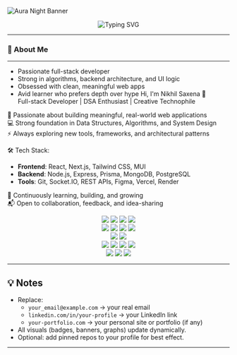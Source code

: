 ![Aura Night Banner](https://capsule-render.vercel.app/api?type=waving&color=0:ffff00,100:16213e&height=230&section=header&text=Nikhil%20Saxena&fontColor=e94560&fontSize=40&fontAlignY=40)

<p align="center">
  <img src="https://readme-typing-svg.demolab.com?font=Fira+Code&weight=500&pause=1000&color=E94560&center=true&vCenter=true&width=435&lines=Full-stack+Developer;DSA+Enthusiast;Always+Building%2C+Always+Learning;Lover+of+Clean+UI+%26+Real-world+Apps" alt="Typing SVG" />
</p>

---

### 🧠 About Me

---

+ Passionate full-stack developer
+ Strong in algorithms, backend architecture, and UI logic
+ Obsessed with clean, meaningful web apps
+ Avid learner who prefers depth over hype
Hi, I'm Nikhil Saxena 👋  
Full-stack Developer | DSA Enthusiast | Creative Technophile  

🧠 Passionate about building meaningful, real-world web applications  
💻 Strong foundation in Data Structures, Algorithms, and System Design  
⚡ Always exploring new tools, frameworks, and architectural patterns  

🛠️ Tech Stack:
- **Frontend**: React, Next.js, Tailwind CSS, MUI  
- **Backend**: Node.js, Express, Prisma, MongoDB, PostgreSQL  
- **Tools**: Git, Socket.IO, REST APIs, Figma, Vercel, Render  

🌱 Continuously learning, building, and growing  
📬 Open to collaboration, feedback, and idea-sharing  

<div align="center"> <!-- Frontend --> <img src="https://img.shields.io/badge/React-61DAFB?style=for-the-badge&logo=react&logoColor=000" /> <img src="https://img.shields.io/badge/Next.js-000000?style=for-the-badge&logo=nextdotjs&logoColor=white" /> <img src="https://img.shields.io/badge/TailwindCSS-06B6D4?style=for-the-badge&logo=tailwindcss&logoColor=white" /> <img src="https://img.shields.io/badge/MUI-007FFF?style=for-the-badge&logo=mui&logoColor=white" /> <!-- Backend --> <br /> <img src="https://img.shields.io/badge/Node.js-339933?style=for-the-badge&logo=nodedotjs&logoColor=white" /> <img src="https://img.shields.io/badge/Express-000000?style=for-the-badge&logo=express&logoColor=white" /> <img src="https://img.shields.io/badge/Prisma-2D3748?style=for-the-badge&logo=prisma&logoColor=white" /> <img src="https://img.shields.io/badge/Socket.IO-010101?style=for-the-badge&logo=socket.io&logoColor=white" /> <!-- Database --> <br /> <img src="https://img.shields.io/badge/MongoDB-47A248?style=for-the-badge&logo=mongodb&logoColor=white" /> <img src="https://img.shields.io/badge/PostgreSQL-4169E1?style=for-the-badge&logo=postgresql&logoColor=white" /> <!-- Tools --> <br /> <img src="https://img.shields.io/badge/Figma-F24E1E?style=for-the-badge&logo=figma&logoColor=white" /> <img src="https://img.shields.io/badge/Vercel-000000?style=for-the-badge&logo=vercel&logoColor=white" /> <img src="https://img.shields.io/badge/Render-46E3B7?style=for-the-badge&logo=render&logoColor=000000" /> <img src="https://img.shields.io/badge/Git-F05032?style=for-the-badge&logo=git&logoColor=white" /> </div>

<div align="center">
<a href="mailto:your_email@example.com"><img src="https://img.shields.io/badge/Email-e94560?style=for-the-badge&logo=gmail&logoColor=white" /></a>
<a href="https://linkedin.com/in/your-profile" target="_blank"><img src="https://img.shields.io/badge/LinkedIn-0077B5?style=for-the-badge&logo=linkedin&logoColor=white" /></a>
<a href="https://your-portfolio.com" target="_blank"><img src="https://img.shields.io/badge/Portfolio-000000?style=for-the-badge&logo=firefox-browser&logoColor=white" /></a>

</div>


---

## 💡 Notes
- Replace:
  - `your_email@example.com` → your real email
  - `linkedin.com/in/your-profile` → your LinkedIn link
  - `your-portfolio.com` → your personal site or portfolio (if any)
- All visuals (badges, banners, graphs) update dynamically.
- Optional: add pinned repos to your profile for best effect.

---
